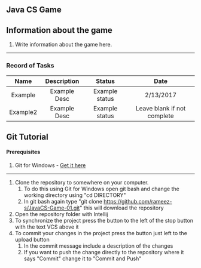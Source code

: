 Java CS Game
---
## Information about the game
1. Write information about the game here.
---
### Record of Tasks
|Name|Description|Status|Date|
|:---:|:---:|:---:|:---:|
|Example|Example Desc|Example status|2/13/2017|
|Example2|Example Desc|Example status|Leave blank if not complete|

Git Tutorial
---
#### Prerequisites
1. Git for Windows - <a href = "https://git-scm.com/downloads">Get it here</a>
---
1. Clone the repository to somewhere on your computer.
    1. To do this using Git for Windows open git bash and change the working directory using "cd DIRECTORY"
    2. In git bash again type "git clone https://github.com/rameez-s/JavaCS-Game-01.git" this will download the repository
2. Open the repository folder with Intellij
3. To synchronize the project press the button to the left of the stop button with the text VCS above it
4. To commit your changes in the project press the button just left to the upload button
    1. In the commit message include a description of the changes
    2. If you want to push the change directly to the repository where it says "Commit" change it to "Commit and Push"
